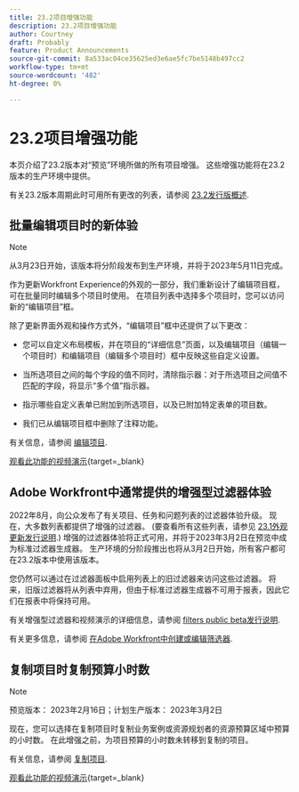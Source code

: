 ```yaml
---
title: 23.2项目增强功能
description: 23.2项目增强功能
author: Courtney
draft: Probably
feature: Product Announcements
source-git-commit: 8a533ac04ce35625ed3e6ae5fc7be5148b497cc2
workflow-type: tm+mt
source-wordcount: '482'
ht-degree: 0%

---
```


# 23.2项目增强功能

本页介绍了23.2版本对“预览”环境所做的所有项目增强。 这些增强功能将在23.2版本的生产环境中提供。

有关23.2版本周期此时可用所有更改的列表，请参阅 [23.2发行版概述](/help/quicksilver/product-announcements/product-releases/23.2-release-activity/23-2-release-overview.md).

## 批量编辑项目时的新体验

>[!NOTE]
>
>从3月23日开始，该版本将分阶段发布到生产环境，并将于2023年5月11日完成。

作为更新Workfront Experience的外观的一部分，我们重新设计了编辑项目框，可在批量同时编辑多个项目时使用。 在项目列表中选择多个项目时，您可以访问新的“编辑项目”框。

除了更新界面外观和操作方式外，“编辑项目”框中还提供了以下更改：

* 您可以自定义布局模板，并在项目的“详细信息”页面，以及编辑项目（编辑一个项目时）和编辑项目（编辑多个项目时）框中反映这些自定义设置。

* 当所选项目之间的每个字段的值不同时，清除指示器：对于所选项目之间值不匹配的字段，将显示“多个值”指示器。

* 指示哪些自定义表单已附加到所选项目，以及已附加特定表单的项目数。

* 我们已从编辑项目框中删除了注释功能。

有关信息，请参阅 [编辑项目](/help/quicksilver/manage-work/projects/manage-projects/edit-projects.md).

[观看此功能的视频演示](https://video.tv.adobe.com/v/3416587/){target=_blank}

## Adobe Workfront中通常提供的增强型过滤器体验

2022年8月，向公众发布了有关项目、任务和问题列表的过滤器体验升级。 现在，大多数列表都提供了增强的过滤器。 (要查看所有这些列表，请参见 [23.1外观更新发行说明](/help/quicksilver/product-announcements/product-releases/23.1-release-activity/23-1-look-and-feel-updates.md).) 增强的过滤器体验将正式可用，并将于2023年3月2日在预览中成为标准过滤器生成器。 生产环境的分阶段推出也将从3月2日开始，所有客户都可在23.2版本中使用该版本。

您仍然可以通过在过滤器面板中启用列表上的旧过滤器来访问这些过滤器。 将来，旧版过滤器将从列表中弃用，但由于标准过滤器生成器不可用于报表，因此它们在报表中将保持可用。

有关增强型过滤器和视频演示的详细信息，请参阅 [filters public beta发行说明](/help/quicksilver/product-announcements/product-releases/22.4-release-activity/22-4-project-enhancements.md).

有关更多信息，请参阅 [在Adobe Workfront中创建或编辑筛选器](/help/quicksilver/reports-and-dashboards/reports/reporting-elements/create-filters.md).

## 复制项目时复制预算小时数

>[!NOTE]
>
>预览版本： 2023年2月16日；计划生产版本： 2023年3月2日

现在，您可以选择在复制项目时复制业务案例或资源规划者的资源预算区域中预算的小时数。 在此增强之前，为项目预算的小时数未转移到复制的项目。

有关信息，请参阅 [复制项目](/help/quicksilver/manage-work/projects/manage-projects/copy-project.md).

[观看此功能的视频演示](https://video.tv.adobe.com/v/3415713/){target=_blank}